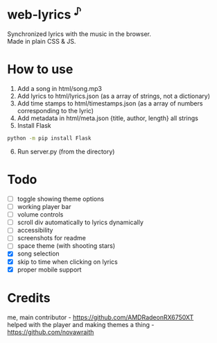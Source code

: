 <!-- https://github.com/AMDRadeonRX6750XT/web-lyrics -->
# web-lyrics <sup>♪</sup>
Synchronized lyrics with the music in the browser. <br>
Made in plain CSS & JS.

# How to use
1. Add a song in html/song.mp3
2. Add lyrics to html/lyrics.json (as a array of strings, not a dictionary)
3. Add time stamps to html/timestamps.json (as a array of numbers corresponding to the lyric)
4. Add metadata in html/meta.json {title, author, length} all strings
5. Install Flask
```bash
python -m pip install Flask
```
6. Run server.py (from the directory)

# Todo
- [ ] toggle showing theme options
- [ ] working player bar
- [ ] volume controls
- [ ] scroll div automatically to lyrics dynamically
- [ ] accessibility
- [ ] screenshots for readme
- [ ] space theme (with shooting stars)
- [x] song selection
- [x] skip to time when clicking on lyrics
- [x] proper mobile support

# Credits
me, main contributor - https://github.com/AMDRadeonRX6750XT <br>
helped with the player and making themes a thing - https://github.com/novawraith <br>
